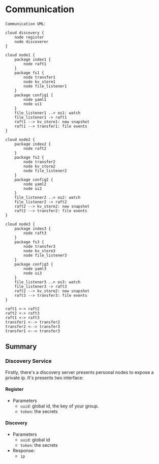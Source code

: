 # Communication
`Communication UML`:

```plantuml
cloud discovery {
    node register
    node discoverer
}

cloud node1 {
    package index1 {
        node raft1
    }
    package fs1 {
        node transfer1
        node kv_store1
        node file_listener1
    }
    package config1 {
        node yaml1
        node ui1
    }
    file_listener1 ..> os1: watch
    file_listener1 -> raft1
    raft1 --> kv_store1: new snapshot
    raft1 --> transfer1: file events
}

cloud node2 {
    package index2 {
        node raft2
    }
    package fs2 {
        node transfer2
        node kv_store2
        node file_listener2
    }
    package config2 {
        node yaml2
        node ui2
    }
    file_listener2 ..> os2: watch
    file_listener2 -> raft2
    raft2 --> kv_store2: new snapshot
    raft2 --> transfer2: file events
}

cloud node3 {
    package index3 {
        node raft3
    }
    package fs3 {
        node transfer3
        node kv_store3
        node file_listener3
    }
    package config3 {
        node yaml3
        node ui3
    }
    file_listener3 ..> os3: watch
    file_listener3 -> raft3
    raft2 --> kv_store2: new snapshot
    raft3 --> transfer3: file events
}

raft1 <-> raft2
raft2 <-> raft3
raft1 <-> raft3
transfer1 <--> transfer2
transfer2 <--> transfer3
transfer1 <--> transfer3
```

## Summary
### Discovery Service
Firstly, there's a discovery server presents personal nodes to expose a private ip.
It's presents two interface:

#### Register
- Parameters
    - `uuid`: global id, the key of your group.
    - `token`: the secrets
#### Discovery
- Parameters
    - `uuid`: global id
    - `token`: the secrets
- Response:
    - `ip`